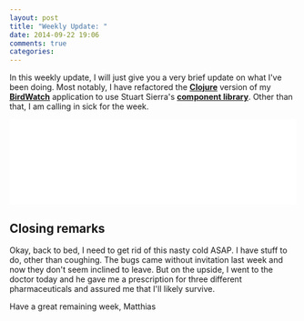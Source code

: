 ```yaml
---
layout: post
title: "Weekly Update: "
date: 2014-09-22 19:06
comments: true
categories: 
---
```

In this weekly update, I will just give you a very brief update on what I've been doing. Most notably, I have refactored the **[Clojure](http://clojure.org)** version of my **[BirdWatch](https://github.com/matthiasn/BirdWatch)** application to use Stuart Sierra's **[component library](https://github.com/stuartsierra/component)**. Other than that, I am calling in sick for the week. 

<!-- more -->

<script src="http://cdnjs.cloudflare.com/ajax/libs/gsap/latest/TweenMax.min.js"/></script>

<script type="text/javascript">
document.getElementById("bw-omni").addEventListener("load", function() {
    var birdwatchAnim = new TimelineMax({'paused': true });

    alert("hello")
    var doc = this.getSVGDocument();
     id4Graphic = doc.querySelector("#id4_Graphic");
    
    birdwatchAnim.add(new TweenMax(id4Graphic, 2.5, {
        x: -250,
        y: 250,
       // opacity: 0.5,

      //repeat: 1,
      //yoyo: true
    }));

    TweenLite.to(id4Graphic, 10, {x:-150, y:400});
    
    //birdwatchAnim.play().repeat(1).repeatDelay(2);
});    
</script>

<script language="javascript" type="text/javascript">
  function resizeIframe(obj) {
    obj.style.height = obj.contentWindow.document.body.scrollHeight + 'px';
  }
</script>

<iframe width="100%;" src="/iframes/bw-anim/index.html" frameborder="0" scrolling="no" onload="javascript:resizeIframe(this);" ></iframe>

## Closing remarks
Okay, back to bed, I need to get rid of this nasty cold ASAP. I have stuff to do, other than coughing. The bugs came without invitation last week and now they don't seem inclined to leave. But on the upside, I went to the doctor today and he gave me a prescription for three different pharmaceuticals and assured me that I'll likely survive.

Have a great remaining week,
Matthias
